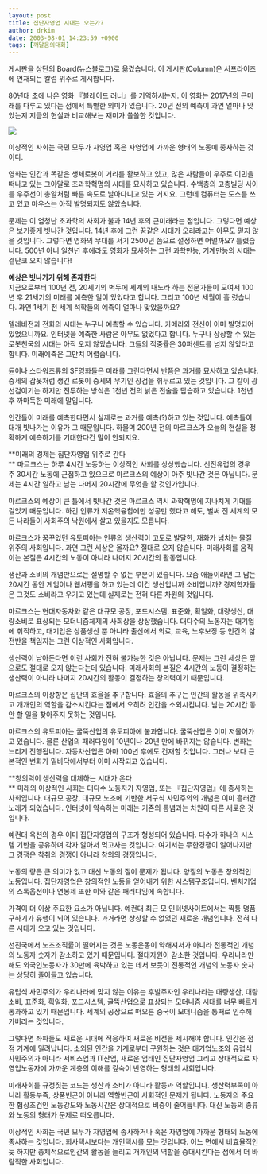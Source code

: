 ```yaml
---
layout: post
title: 집단자영업 시대는 오는가?
author: drkim
date: 2003-08-01 14:23:59 +0900
tags: [깨달음의대화]
---
```

게시판을 상단의 Board(뉴스블로그)로 옮겼습니다. 이 게시판(Column)은 서프라이즈에 연재되는 칼럼 위주로 게시합니다. 

80년대 초에 나온 영화 『블레이드 러너』를 기억하시는지. 이 영화는 2017년의 근미래를 다루고 있다는 점에서 특별한 의미가 있습니다. 20년 전의 예측이 과연 얼마나 맞았는지 지금의 현실과 비교해보는 재미가 쏠쏠한 것입니다. 


  ![](http://drkimz.com/technote/board/private/upimg/1059649508.jpg)


  이상적인 사회는 국민 모두가 자영업 혹은 자영업에 가까운 형태의 노동에 종사하는 것이다.


영화는 인간과 똑같은 생체로봇이 거리를 활보하고 있고, 많은 사람들이 우주로 이민을 떠나고 있는 그야말로 초과학혁명의 시대를 묘사하고 있습니다. 수백층의 고층빌딩 사이를 우주선이 총알처럼 빠른 속도로 날아다니고 있는 거지요. 그런데 컴퓨터는 도스를 쓰고 있고 마우스는 아직 발명되지도 않았습니다. 

문제는 이 엄청난 초과학의 사회가 불과 14년 후의 근미래라는 점입니다. 그렇다면 예상은 보기좋게 빗나간 것입니다. 14년 후에 그런 꿈같은 시대가 오리라고는 아무도 믿지 않을 것입니다. 그렇다면 영화의 무대를 서기 2500년 쯤으로 설정하면 어떨까요? 틀렸습니다. 500년 아니 일천년 후에라도 영화가 묘사하는 그런 과학만능, 기계만능의 시대는 결단코 오지 않습니다! 

**예상은 빗나가기 위해 존재한다**   
지금으로부터 100년 전, 20세기의 벽두에 세계의 내노라 하는 전문가들이 모여서 100년 후 21세기의 미래를 예측한 일이 있었다고 합니다. 그리고 100년 세월이 흘 렀습니다. 과연 1세기 전 세계 석학들의 예측이 얼마나 맞았을까요? 

텔레비전과 전화의 시대는 누구나 예측할 수 있습니다. 카메라와 전신이 이미 발명되어 있었으니까요. 인터넷을 예측한 사람은 아무도 없었다고 합니다. 누구나 상상할 수 있는 로봇천국의 시대는 아직 오지 않았습니다. 그들의 적중률은 30퍼센트를 넘지 않았다고 합니다. 미래예측은 그만치 어렵습니다. 

듄이나 스타워즈류의 SF영화들은 미래를 그린다면서 반쯤은 과거를 묘사하고 있습니다. 중세의 갑옷처럼 생긴 로봇이 중세의 무기인 장검을 휘두르고 있는 것입니다. 그 칼이 광선검이기는 하지만 전투하는 방식은 1천년 전의 낡은 전술을 답습하고 있습니다. 1천년 후 까마득한 미래에 말입니다. 

인간들이 미래를 예측한다면서 실제로는 과거를 예측(?)하고 있는 것입니다. 예측들이 대개 빗나가는 이유가 그 때문입니다. 하물며 200년 전의 마르크스가 오늘의 현실을 정확하게 예측하기를 기대한다건 말이 안되지요. 

**미래의 경제는 집단자영업 위주로 간다  
** 마르크스는 하루 4시간 노동하는 이상적인 사회를 상상했습니다. 선진유럽의 경우 주 30시간 노동에 근접하고 있으므로 마르크스의 예상이 아주 빗나간 것은 아닙니다. 문제는 4시간 일하고 남는 나머지 20시간에 무엇을 할 것인가입니다. 

마르크스의 예상이 큰 틀에서 빗나간 것은 마르크스 역시 과학혁명에 지나치게 기대를 걸었기 때문입니다. 하긴 인류가 저온핵융합에만 성공만 했다고 해도, 벌써 전 세계의 모든 나라들이 사회주의 낙원에서 살고 있을지도 모릅니다. 

마르크스가 꿈꾸었던 유토피아는 인류의 생산력이 고도로 발달한, 재화가 넘치는 물질 위주의 사회입니다. 과연 그런 세상은 올까요? 절대로 오지 않습니다. 미래사회를 움직이는 본질은 4시간의 노동이 아니라 나머지 20시간의 활동입니다. 

생산과 소비의 개념만으로는 설명할 수 없는 부분이 있습니다. 요즘 애들이라면 그 남는 20시간 동안 게임이나 웹서핑을 하고 있는데 이건 생산입니까 소비입니까? 경제학자들은 그것도 소비라고 우기고 있는데 실제로는 전혀 다른 차원의 것입니다. 

마르크스는 현대자동차와 같은 대규모 공장, 포드시스템, 표준화, 획일화, 대량생산, 대량소비로 표상되는 모더니즘체제의 사회상을 상상했습니다. 대다수의 노동자는 대기업에 취직하고, 대기업은 상품생산 뿐 아니라 출산에서 의료, 교육, 노후보장 등 인간의 삶 전반을 책임지는 그런 이상적인 사회입니다. 

생산력이 남아돈다면 이런 사회가 전혀 불가능한 것은 아닙니다. 문제는 그런 세상은 앞으로도 절대로 오지 않는다는데 있습니다. 미래사회의 본질은 4시간의 노동이 결정하는 생산력이 아니라 나머지 20시간의 활동이 결정하는 창의력이기 때문입니다. 

마르크스의 이상향은 집단의 효율을 추구합니다. 효율의 추구는 인간의 활동을 위축시키고 개개인의 역할을 감소시킨다는 점에서 오히려 인간을 소외시킵니다. 남는 20시간 동안 할 일을 찾아주지 못하는 것입니다. 

마르크스의 유토피아는 굴뚝산업의 유토피아에 불과합니다. 굴뚝산업은 이미 저물어가고 있습니다. 물론 산업의 패러다임이 10년이나 20년 만에 바뀌지는 않습니다. 변화는 느리게 진행됩니다. 자동차산업은 아마 100년 후에도 건재할 것입니다. 그러나 보다 근본적인 변화가 밑바닥에서부터 이미 시작되고 있습니다. 

**창의력이 생산력을 대체하는 시대가 온다  
** 미래의 이상적인 사회는 대다수 노동자가 자영업, 또는 『집단자영업』에 종사하는 사회입니다. 대규모 공장, 대규모 노조에 기반한 서구식 사민주의의 개념은 이미 흘러간 노래가 되었습니다. 인터넷이 약속하는 미래는 기존의 통념과는 차원이 다른 새로운 것입니다. 

예컨대 옥션의 경우 이미 집단자영업의 구조가 형성되어 있습니다. 다수가 하나의 시스템 기반을 공유하며 각자 알아서 먹고사는 것입니다. 여기서는 무한경쟁이 일어나지만 그 경쟁은 착취의 경쟁이 아니라 창의의 경쟁입니다. 

노동의 량은 큰 의미가 없고 대신 노동의 질이 문제가 됩니다. 양질의 노동은 창의적인 노동입니다. 집단자영업은 창의적인 노동을 얻어내기 위한 시스템구조입니다. 벤처기업의 스톡옵션이나 연봉제 또한 이와 같은 패러다임에 속합니다. 

가격이 더 이상 주요한 요소가 아닙니다. 예컨대 최근 모 인터넷사이트에서는 짝퉁 명품구하기가 유행이 되어 있습니다. 과거라면 상상할 수 없었던 새로운 개념입니다. 전혀 다른 시대가 오고 있는 것입니다. 

선진국에서 노조조직률이 떨어지는 것은 노동운동이 약해져서가 아니라 전통적인 개념의 노동자 숫자가 감소하고 있기 때문입니다. 절대자원이 감소한 것입니다. 우리나라만 해도 외국인노동자가 30만에 육박하고 있는 데서 보듯이 전통적인 개념의 노동자 숫자는 상당히 줄어들고 있습니다. 

유럽식 사민주의가 우리나라에 맞지 않는 이유는 후발주자인 우리나라는 대량생산, 대량소비, 표준화, 획일화, 포드시스템, 굴뚝산업으로 표상되는 모더니즘 시대를 너무 빠르게 통과하고 있기 때문입니다. 세계의 공장으로 떠오른 중국이 모더니즘을 통째로 인수해 가버리는 것입니다. 

그렇다면 좌파들도 새로운 시대에 적응하여 새로운 비전을 제시해야 합니다. 인간은 점점 기계에 밀려납니다. 소외된 인간을 기계로부터 구원하는 것은 대기업노조와 유럽식 사민주의가 아니라 서비스업과 IT산업, 새로운 업태인 집단자영업 그리고 상대적으로 자영업노동자에 가까운 계층의 이해를 깊숙이 반영하는 형태의 사회입니다. 

미래사회를 규정짓는 코드는 생산과 소비가 아니라 활동과 역할입니다. 생산력부족이 아니라 활동부족, 상품빈곤이 아니라 역할빈곤이 사회적인 문제가 됩니다. 노동자의 주요한 협상조건인 노동강도와 노동시간은 상대적으로 비중이 줄어듭니다. 대신 노동의 종류와 노동의 형태가 문제로 떠오릅니다. 

이상적인 사회는 국민 모두가 자영업에 종사하거나 혹은 자영업에 가까운 형태의 노동에 종사하는 것입니다. 회사택시보다는 개인택시를 모는 것입니다. 어느 면에서 비효율적인듯 하지만 총체적으로인간의 활동을 늘리고 개개인의 역할을 증대시킨다는 점에서 더 바람직한 사회입니다.